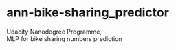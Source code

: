 # ann-bike-sharing_predictor
Udacity Nanodegree Programme,  
MLP for bike sharing numbers prediction
